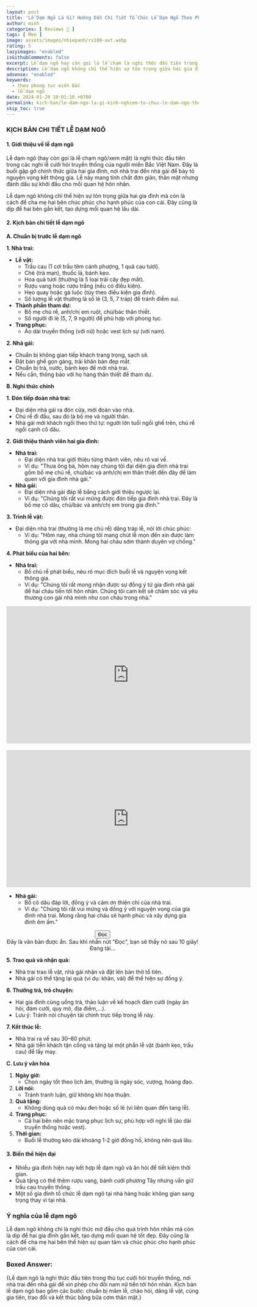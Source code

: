 ```yaml
---
layout: post
title: 'Lễ Dạm Ngõ Là Gì? Hướng Dẫn Chi Tiết Tổ Chức Lễ Dạm Ngõ Theo Phong Tục Miền Bắc'
author: minh
categories: [ Reviews 📝 ]
tags: [ Mẹo ]
image: assets/images/nhiepanh/rx100-avt.webp
rating: 5
lazyimages: "enabled"
isGithubComments: false
excerpt: Lễ dạm ngõ hay còn gọi là lễ chạm là nghi thức đầu tiên trong các nghi lễ cưới hỏi truyền thống của người miền Bắc Việt Nam. Đây là buổi gặp gỡ chính thức giữa hai gia đình, nơi nhà trai đến nhà gái để bày tỏ nguyện vọng kết thông gia. Lễ này mang tính chất đơn giản, thân mật nhưng đánh dấu sự khởi đầu cho mối quan hệ hôn nhân.
description: Lễ dạm ngõ không chỉ thể hiện sự tôn trọng giữa hai gia đình mà còn là cách để cha mẹ hai bên chúc phúc cho hạnh phúc của con cái. Đây cũng là dịp để hai bên gắn kết, tạo dựng mối quan hệ lâu dài.
adsense: "enabled"
keywords:
  - theo phong tục miền Bắc
  - lễ dạm ngõ
date: 2024-01-20 10:01:10 +0700
permalink: kich-ban/le-dam-ngo-la-gi-kinh-nghiem-to-chuc-le-dam-ngo-theo-phong-tuc-mien-bac
skip_toc: true
---
```


### **KỊCH BẢN CHI TIẾT LỄ DẠM NGÕ**

#### **1\. Giới thiệu về lễ dạm ngõ**

Lễ dạm ngõ (hay còn gọi là lễ chạm ngõ/xem mặt) là nghi thức đầu tiên trong các nghi lễ cưới hỏi truyền thống của người miền Bắc Việt Nam. Đây là buổi gặp gỡ chính thức giữa hai gia đình, nơi nhà trai đến nhà gái để bày tỏ nguyện vọng kết thông gia. Lễ này mang tính chất đơn giản, thân mật nhưng đánh dấu sự khởi đầu cho mối quan hệ hôn nhân.

Lễ dạm ngõ không chỉ thể hiện sự tôn trọng giữa hai gia đình mà còn là cách để cha mẹ hai bên chúc phúc cho hạnh phúc của con cái. Đây cũng là dịp để hai bên gắn kết, tạo dựng mối quan hệ lâu dài.

#### **2\. Kịch bản chi tiết lễ dạm ngõ**

**A. Chuẩn bị trước lễ dạm ngõ**

**1\. Nhà trai:**

*   **Lễ vật:**
    *   Trầu cau (1 cơi trầu têm cánh phượng, 1 quả cau tươi).
    *   Chè (trà mạn), thuốc lá, bánh kẹo.
    *   Hoa quả tươi (thường là 5 loại trái cây đẹp mắt).
    *   Rượu vang hoặc rượu trắng (nếu có điều kiện).
    *   Heo quay hoặc gà luộc (tùy theo điều kiện gia đình).
    *   Số lượng lễ vật thường là số lẻ (3, 5, 7 tráp) để tránh điềm xui.
*   **Thành phần tham dự:**
    *   Bố mẹ chú rể, anh/chị em ruột, chú/bác thân thiết.
    *   Số người đi lẻ (5, 7, 9 người) để phù hợp với phong tục.
*   **Trang phục:**
    *   Áo dài truyền thống (với nữ) hoặc vest lịch sự (với nam).

**2\. Nhà gái:**

*   Chuẩn bị không gian tiếp khách trang trọng, sạch sẽ.
*   Đặt bàn ghế gọn gàng, trải khăn bàn đẹp mắt.
*   Chuẩn bị trà, nước, bánh kẹo để mời nhà trai.
*   Nếu cần, thông báo với họ hàng thân thiết để tham dự.

**B. Nghi thức chính**

**1\. Đón tiếp đoàn nhà trai:**

*   Đại diện nhà gái ra đón cửa, mời đoàn vào nhà.
*   Chú rể đi đầu, sau đó là bố mẹ và người thân.
*   Nhà gái mời khách ngồi theo thứ tự: người lớn tuổi ngồi ghế trên, chú rể ngồi cạnh cô dâu.

**2\. Giới thiệu thành viên hai gia đình:**

*   **Nhà trai:**
    *   Đại diện nhà trai giới thiệu từng thành viên, nêu rõ vai vế.
    *   Ví dụ: "Thưa ông bà, hôm nay chúng tôi đại diện gia đình nhà trai gồm bố mẹ chú rể, chú/bác và anh/chị em thân thiết đến đây để làm quen với gia đình nhà gái."
*   **Nhà gái:**
    *   Đại diện nhà gái đáp lễ bằng cách giới thiệu ngược lại.
    *   Ví dụ: "Chúng tôi rất vui mừng được đón tiếp gia đình nhà trai. Đây là bố mẹ cô dâu, chú/bác và anh/chị em trong gia đình."

**3\. Trình lễ vật:**

*   Đại diện nhà trai (thường là mẹ chú rể) dâng tráp lễ, nói lời chúc phúc:
    *   Ví dụ: "Hôm nay, nhà chúng tôi mang chút lễ mọn đến xin được làm thông gia với nhà mình. Mong hai cháu sớm thành duyên vợ chồng."

**4\. Phát biểu của hai bên:**

*   **Nhà trai:**
    *   Bố chú rể phát biểu, nêu rõ mục đích buổi lễ và nguyện vọng kết thông gia.
    *   Ví dụ: "Chúng tôi rất mong nhận được sự đồng ý từ gia đình nhà gái để hai cháu tiến tới hôn nhân. Chúng tôi cam kết sẽ chăm sóc và yêu thương con gái nhà mình như con cháu trong nhà."

<div class="video-container">
<iframe width="640" height="360" src="https://www.youtube.com/embed/ascpeYtE6gM" title="HƯỚNG DẪN PHÁT BIỂU DẠM NGÕ-CHẠM NGÕ-LỄ NÓI." frameborder="0" allow="accelerometer; autoplay; clipboard-write; encrypted-media; gyroscope; picture-in-picture; web-share" referrerpolicy="strict-origin-when-cross-origin" allowfullscreen></iframe><br><br><iframe width="640" height="360" src="https://www.youtube.com/embed/AmGuSIPrY5w" title="LỄ DẠM NGÕ/ Nhà trai phát biểu-Mẫu đầy đủ-Ý nghĩa" frameborder="0" allow="accelerometer; autoplay; clipboard-write; encrypted-media; gyroscope; picture-in-picture; web-share" referrerpolicy="strict-origin-when-cross-origin" allowfullscreen></iframe>
</div>


*   **Nhà gái:**
    *   Bố cô dâu đáp lời, đồng ý và cảm ơn thiện chí của nhà trai.
    *   Ví dụ: "Chúng tôi rất vui mừng và đồng ý với nguyện vọng của gia đình nhà trai. Mong rằng hai cháu sẽ hạnh phúc và xây dựng gia đình êm ấm."

  <div class="custom-container">
    <button id="custom-readButton" class="custom-button">Đọc</button>
    <div id="custom-hiddenText" class="custom-hidden-text">
      Đây là văn bản được ẩn. Sau khi nhấn nút "Đọc", bạn sẽ thấy nó sau 10 giây!
    </div>
    <div id="custom-loading" class="custom-loading hidden">Đang tải...</div>
    <div id="custom-countdown" class="custom-countdown hidden"></div>
  </div>
<style>.custom-container {
  text-align: center;
}

.custom-button {
  padding: 10px 20px;
  font-size: 16px;
  color: #fff;
  background-color: #007bff;
  border: none;
  border-radius: 5px;
  cursor: pointer;
  transition: background-color 0.3s ease;
}

.custom-button:hover {
  background-color: #0056b3;
}

.custom-hidden-text {
  margin-top: 20px;
  font-size: 18px;
  color: #333;
  display: none; /* Ẩn văn bản ban đầu */
}

.custom-loading {
  margin-top: 20px;
  font-size: 18px;
  color: #007bff;
  display: none; /* Ẩn hiệu ứng tải ban đầu */
}

.hidden {
  display: none !important;
}

@keyframes custom-pulse {
  0% {
    opacity: 1;
  }
  50% {
    opacity: 0.5;
  }
  100% {
    opacity: 1;
  }
}

.custom-loading:not(.hidden) {
  animation: custom-pulse 1s infinite;
}

/* Hiệu ứng cho countdown */
.custom-countdown {
  margin-top: 20px;
  font-size: 24px;
  font-weight: bold;
  color: #e74c3c;
  display: none; /* Ẩn ban đầu */
}</style>
<script>document.addEventListener("DOMContentLoaded", function () {
  const readButton = document.getElementById('custom-readButton');
  const hiddenText = document.getElementById('custom-hiddenText');
  const loading = document.getElementById('custom-loading');
  const countdownElement = document.getElementById('custom-countdown');

  readButton.addEventListener('click', function () {
    // Thời gian đếm ngược (10 giây)
    let timeLeft = 10;

    // Hiển thị hiệu ứng tải và countdown
    loading.classList.remove('hidden');
    countdownElement.classList.remove('hidden');
    countdownElement.textContent = `Văn bản sẽ hiển thị trong ${timeLeft} giây...`;

    // Bắt đầu đếm ngược
    const countdownInterval = setInterval(() => {
      timeLeft--;
      countdownElement.textContent = `Văn bản sẽ hiển thị trong ${timeLeft} giây...`;

      if (timeLeft <= 0) {
        clearInterval(countdownInterval); // Dừng đếm ngược

        // Ẩn hiệu ứng tải và countdown
        loading.classList.add('hidden');
        countdownElement.classList.add('hidden');

        // Hiển thị văn bản ẩn
        hiddenText.style.display = 'block';
      }
    }, 1000); // Cập nhật mỗi giây
  });
});</script>


**5\. Trao quà và nhận quà:**

*   Nhà trai trao lễ vật, nhà gái nhận và đặt lên bàn thờ tổ tiên.
*   Nhà gái có thể tặng lại quà (ví dụ: khăn, vải) để thể hiện sự đồng ý.

**6\. Thưởng trà, trò chuyện:**

*   Hai gia đình cùng uống trà, thảo luận về kế hoạch đám cưới (ngày ăn hỏi, đám cưới, quy mô, địa điểm,...).
*   Lưu ý: Tránh nói chuyện tài chính trực tiếp trong lễ này.

**7\. Kết thúc lễ:**

*   Nhà trai ra về sau 30–60 phút.
*   Nhà gái tiễn khách tận cổng và tặng lại một phần lễ vật (bánh kẹo, trầu cau) để lấy may.

**C. Lưu ý văn hóa**

1.  **Ngày giờ:**
    *   Chọn ngày tốt theo lịch âm, thường là ngày sóc, vượng, hoàng đạo.
2.  **Lời nói:**
    *   Tránh tranh luận, giữ không khí hòa thuận.
3.  **Quà tặng:**
    *   Không dùng quà có màu đen hoặc số lẻ (vì liên quan đến tang lễ).
4.  **Trang phục:**
    *   Cả hai bên nên mặc trang phục lịch sự, phù hợp với nghi lễ (áo dài truyền thống hoặc vest).
5.  **Thời gian:**
    *   Buổi lễ thường kéo dài khoảng 1-2 giờ đồng hồ, không nên quá lâu.

#### **3\. Biến thể hiện đại**

*   Nhiều gia đình hiện nay kết hợp lễ dạm ngõ và ăn hỏi để tiết kiệm thời gian.
*   Quà tặng có thể thêm rượu vang, bánh cưới phương Tây nhưng vẫn giữ trầu cau truyền thống.
*   Một số gia đình tổ chức lễ dạm ngõ tại nhà hàng hoặc không gian sang trọng thay vì tại nhà.

### **Ý nghĩa của lễ dạm ngõ**

Lễ dạm ngõ không chỉ là nghi thức mở đầu cho quá trình hôn nhân mà còn là dịp để hai gia đình gắn kết, tạo dựng mối quan hệ tốt đẹp. Đây cũng là cách để cha mẹ hai bên thể hiện sự quan tâm và chúc phúc cho hạnh phúc của con cái.

### **Boxed Answer:**

{Lễ dạm ngõ là nghi thức đầu tiên trong thủ tục cưới hỏi truyền thống, nơi nhà trai đến nhà gái để xin phép cho đôi nam nữ tiến tới hôn nhân. Kịch bản lễ dạm ngõ bao gồm các bước: chuẩn bị mâm lễ, chào hỏi, dâng lễ vật, cúng gia tiên, trao đổi và kết thúc bằng bữa cơm thân mật.}
